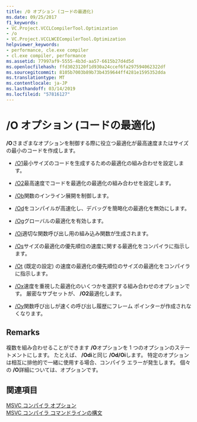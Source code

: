 ```yaml
---
title: /O オプション (コードの最適化)
ms.date: 09/25/2017
f1_keywords:
- VC.Project.VCCLCompilerTool.Optimization
- /o
- VC.Project.VCCLWCECompilerTool.Optimization
helpviewer_keywords:
- performance, cle.exe compiler
- cl.exe compiler, performance
ms.assetid: 77997af9-5555-4b3d-aa57-6615b27d4d5d
ms.openlocfilehash: ffd3023120f1d930a24ccef6fa297594062322df
ms.sourcegitcommit: 8105b7003b89b73b4359644ff4281e1595352dda
ms.translationtype: MT
ms.contentlocale: ja-JP
ms.lasthandoff: 03/14/2019
ms.locfileid: "57816127"
---
```

# <a name="o-options-optimize-code"></a>/O オプション (コードの最適化)

**/O**さまざまなオプションを制御する際に役立つ最適化が最高速度またはサイズの最小のコードを作成します。

- [/O1](o1-o2-minimize-size-maximize-speed.md)最小サイズのコードを生成するための最適化の組み合わせを設定します。

- [/O2](o1-o2-minimize-size-maximize-speed.md)最高速度でコードを最適化の最適化の組み合わせを設定します。

- [/Ob](ob-inline-function-expansion.md)関数のインライン展開を制御します。

- [/Od](od-disable-debug.md)をコンパイルが高速化し、デバッグを簡略化の最適化を無効にします。

- [/Og](og-global-optimizations.md)グローバルの最適化を有効します。

- [/Oi](oi-generate-intrinsic-functions.md)適切な関数呼び出し用の組み込み関数が生成されます。

- [/Os](os-ot-favor-small-code-favor-fast-code.md)サイズの最適化の優先順位の速度に関する最適化をコンパイラに指示します。

- [/Ot](os-ot-favor-small-code-favor-fast-code.md) (既定の設定) の速度の最適化の優先順位のサイズの最適化をコンパイラに指示します。

- [/Ox](ox-full-optimization.md)速度を重視した最適化のいくつかを選択する組み合わせのオプションです。 厳密なサブセットが、 **/O2**最適化します。

- [/Oy](oy-frame-pointer-omission.md)関数呼び出しが速くの呼び出し履歴にフレーム ポインターが作成されなくなります。

## <a name="remarks"></a>Remarks

複数を組み合わせることができます **/O**オプションを 1 つのオプションのステートメントにします。 たとえば、 **/Odi**と同じ **/Od/Oi**します。 特定のオプションは相互に排他的で一緒に使用する場合、コンパイラ エラーが発生します。 個々 の **/O**詳細については、オプションです。

## <a name="see-also"></a>関連項目

[MSVC コンパイラ オプション](compiler-options.md)<br/>
[MSVC コンパイラ コマンドラインの構文](compiler-command-line-syntax.md)
